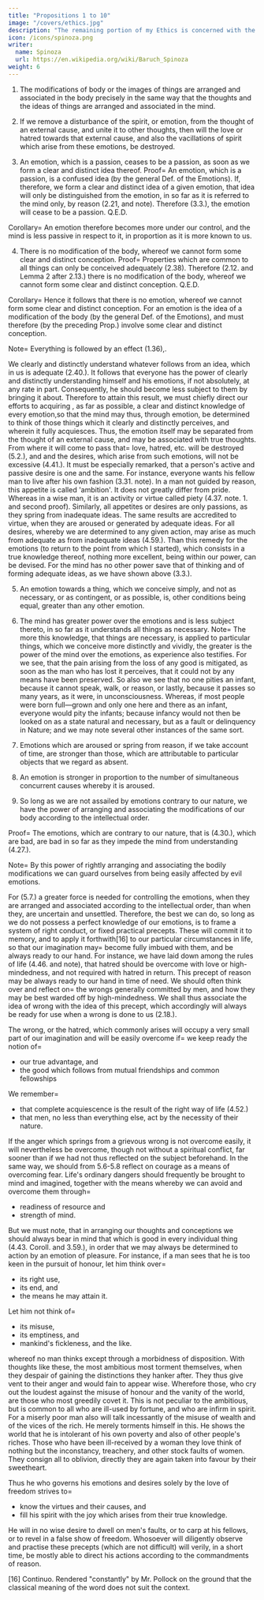 ```yaml
---
title: "Propositions 1 to 10"
image: "/covers/ethics.jpg"
description: "The remaining portion of my Ethics is concerned with the way leading to freedom"
icon: /icons/spinoza.png
writer:
  name: Spinoza
  url: https://en.wikipedia.org/wiki/Baruch_Spinoza
weight: 6
---
```




1.  The modifications of body or the images of things are arranged and associated in the body precisely in the same way that the thoughts and the ideas of things are arranged and associated in the mind. 


2. If we remove a disturbance of the spirit, or emotion, from the thought of an external cause, and unite it to other thoughts, then will the love or hatred towards that external cause, and also the vacillations of spirit which arise from these emotions, be destroyed. 

3. An emotion, which is a passion, ceases to be a passion, as soon as we form a clear and distinct idea thereof. Proof=  An emotion, which is a passion, is a confused idea (by the general Def. of the Emotions).
If, therefore, we form a clear and distinct idea of a given emotion, that idea will only be distinguished from the emotion, in so far as it is referred to the mind only, by reason (2.21, and note).
Therefore (3.3.), the emotion will cease to be a passion. Q.E.D.

Corollary=  An emotion therefore becomes more under our control, and the mind is less passive in respect to it, in proportion as it is more known to us.



4. There is no modification of the body, whereof we cannot form some clear and distinct conception. Proof=  Properties which are common to all things can only be conceived adequately (2.38).
Therefore (2.12. and Lemma 2 after 2.13.) there is no modification of the body, whereof we cannot form some clear and distinct conception. Q.E.D.

Corollary=  Hence it follows that there is no emotion, whereof we cannot form some clear and distinct conception.
For an emotion is the idea of a modification of the body (by the general Def. of the Emotions), and must therefore (by the preceding Prop.) involve some clear and distinct conception.

Note=  Everything is followed by an effect (1.36),.

We clearly and distinctly understand whatever follows from an idea, which in us is adequate (2.40.).
It follows that everyone has the power of clearly and distinctly understanding himself and his emotions, if not absolutely, at any rate in part.
Consequently, he should become less subject to them by bringing it about.
Therefore to attain this result, we must chiefly direct our efforts to acquiring , as far as possible, a clear and distinct knowledge of every emotion,so that the mind may thus, through emotion, be determined to think of those things which it clearly and distinctly perceives, and wherein it fully acquiesces.
Thus, the emotion itself may be separated from the thought of an external cause, and may be associated with true thoughts.
From where it will come to pass that= 
love, hatred, etc. will be destroyed (5.2.), and
and the desires, which arise from such emotions, will not be excessive (4.41.).
It must be especially remarked, that a person's active and passive desire is one and the same.
For instance, everyone wants his fellow man to live after his own fashion (3.31. note).
In a man not guided by reason, this appetite is called 'ambition'.
It does not greatly differ from pride.
Whereas in a wise man, it is an activity or virtue called piety (4.37. note. 1. and second proof).
Similarly, all appetites or desires are only passions, as they spring from inadequate ideas.
The same results are accredited to virtue, when they are aroused or generated by adequate ideas.
For all desires, whereby we are determined to any given action, may arise as much from adequate as from inadequate ideas (4.59.).
Than this remedy for the emotions (to return to the point from which I started), which consists in a true knowledge thereof, nothing more excellent, being within our power, can be devised.
For the mind has no other power save that of thinking and of forming adequate ideas, as we have shown above (3.3.).


5. An emotion towards a thing, which we conceive simply, and not as necessary, or as contingent, or as possible, is, other conditions being equal, greater than any other emotion. 


6. The mind has greater power over the emotions and is less subject thereto, in so far as it understands all things as necessary. 
Note=  The more this knowledge, that things are necessary, is applied to particular things, which we conceive more distinctly and vividly, the greater is the power of the mind over the emotions, as experience also testifies.
For we see, that the pain arising from the loss of any good is mitigated, as soon as the man who has lost it perceives, that it could not by any means have been preserved.
So also we see that no one pities an infant, because it cannot speak, walk, or reason, or lastly, because it passes so many years, as it were, in unconsciousness.
Whereas, if most people were born full—grown and only one here and there as an infant, everyone would pity the infants; because infancy would not then be looked on as a state natural and necessary, but as a fault or delinquency in Nature;
and we may note several other instances of the same sort.


7. Emotions which are aroused or spring from reason, if we take account of time, are stronger than those, which are attributable to particular objects that we regard as absent. 



8. An emotion is stronger in proportion to the number of simultaneous concurrent causes whereby it is aroused. 



10. So long as we are not assailed by emotions contrary to our nature, we have the power of arranging and associating the modifications of our body according to the intellectual order. 

Proof=  The emotions, which are contrary to our nature, that is (4.30.), which are bad, are bad in so far as they impede the mind from understanding (4.27.).


Note=  By this power of rightly arranging and associating the bodily modifications we can guard ourselves from being easily affected by evil emotions.

For (5.7.) a greater force is needed for controlling the emotions, when they are arranged and associated according to the intellectual order, than when they, are uncertain and unsettled.
Therefore, the best we can do, so long as we do not possess a perfect knowledge of our emotions, is to frame a system of right conduct, or fixed practical precepts.
These will commit it to memory, and to apply it forthwith[16] to our particular circumstances in life, so that our imagination may= 
become fully imbued with them, and
be always ready to our hand.
For instance, we have laid down among the rules of life (4.46. and note), that hatred should be overcome with love or high-mindedness, and not required with hatred in return.
This precept of reason may be always ready to our hand in time of need.
We should often think over and reflect on= 
the wrongs generally committed by men, and
how they may be best warded off by high-mindedness.
We shall thus associate the idea of wrong with the idea of this precept, which accordingly will always be ready for use when a wrong is done to us (2.18.).

The wrong, or the hatred, which commonly arises will occupy a very small part of our imagination and will be easily overcome if= 
we keep ready the notion of= 
- our true advantage, and
- the good which follows from mutual friendships and common fellowships 

We remember= 
- that complete acquiescence is the result of the right way of life (4.52.)
- that men, no less than everything else, act by the necessity of their nature.

If the anger which springs from a grievous wrong is not overcome easily, it will nevertheless be overcome, though not without a spiritual conflict, far sooner than if we had not thus reflected on the subject beforehand.
In the same way, we should from 5.6-5.8 reflect on courage as a means of overcoming fear.
Life's ordinary dangers should frequently be brought to mind and imagined, together with the means whereby we can avoid and overcome them through= 
- readiness of resource and
- strength of mind.

But we must note, that in arranging our thoughts and conceptions we should always bear in mind that which is good in every individual thing (4.43. Coroll. and 3.59.), in order that we may always be determined to action by an emotion of pleasure.
For instance, if a man sees that he is too keen in the pursuit of honour, let him think over= 
- its right use,
- its end, and
- the means he may attain it.

Let him not think of= 
- its misuse,
- its emptiness, and
- mankind's fickleness, and the like.

whereof no man thinks except through a morbidness of disposition.
With thoughts like these, the most ambitious most torment themselves, when they despair of gaining the distinctions they hanker after.
They thus give vent to their anger and would fain to appear wise.
Wherefore those, who cry out the loudest against the misuse of honour and the vanity of the world, are those who most greedily covet it.
This is not peculiar to the ambitious, but is common to all who are ill-used by fortune, and who are infirm in spirit.
For a miserly poor man also will talk incessantly of the misuse of wealth and of the vices of the rich.
He merely torments himself in this.
He shows the world that he is intolerant of his own poverty and also of other people's riches.
Those who have been ill-received by a woman they love think of nothing but the inconstancy, treachery, and other stock faults of women.
They consign all to oblivion, directly they are again taken into favour by their sweetheart.

Thus he who governs his emotions and desires solely by the love of freedom strives to= 
- know the virtues and their causes, and
- fill his spirit with the joy which arises from their true knowledge.

He will in no wise desire to dwell on men's faults, or to carp at his fellows, or to revel in a false show of freedom.
Whosoever will diligently observe and practise these precepts (which are not difficult) will verily, in a short time, be mostly able to direct his actions according to the commandments of reason.

[16] Continuo. Rendered "constantly" by Mr. Pollock on the ground that the classical meaning of the word does not suit the context. 
